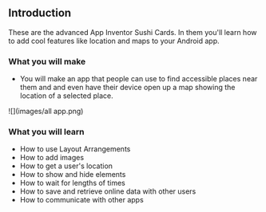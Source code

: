 ## Introduction

These are the advanced App Inventor Sushi Cards. In them you'll learn how to add cool features like location and maps to your Android app.

### What you will make

 * You will make an app that people can use to find accessible places near them and and even have their device open up a map showing the location of a selected place.
 
![](images/all app.png)

### What you will learn

+ How to use Layout Arrangements
+ How to add images
+ How to get a user's location
+ How to show and hide elements
+ How to wait for lengths of times
+ How to save and retrieve online data with other users
+ How to communicate with other apps
